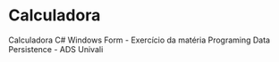 # Calculadora
Calculadora C# Windows Form - Exercício da matéria Programing Data Persistence - ADS Univali
